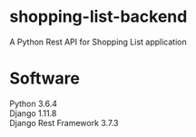 # shopping-list-backend
A Python Rest API for Shopping List application

# Software
Python 3.6.4 <br>
Django 1.11.8 <br>
Django Rest Framework 3.7.3

